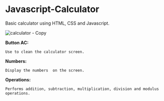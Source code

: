 # Javascript-Calculator
Basic calculator using HTML, CSS and Javascript.

![calculator - Copy](https://user-images.githubusercontent.com/36737476/85176939-9c94ec00-b298-11ea-9db0-76838bc9139e.PNG)

**Button AC:**

    Use to clean the calculator screen.

**Numbers:**

    Display the numbers  on the screen.

**Operations:**

    Performs addition, subtraction, multiplication, division and modulus operations.
